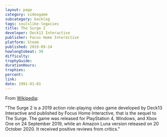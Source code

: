 ```yaml
---
layout: page
category: videogame
subcategory: backlog
tags: soulslike-legacies
title: The Surge 2
developer: Deck13 Interactive
publisher: Focus Home Interactive
platform: Steam
published: 2019-09-24
howlongtobeat: 39
difficulty:
trophyGuide:
durationHours:
trophies:
percent:
link:
date: 1991-01-01
---
```


From [Wikipedia](https://en.wikipedia.org/wiki/The_Surge_2):

"The Surge 2 is a 2019 action role-playing video game developed by Deck13 Interactive and published by Focus Home Interactive, that is the sequel to The Surge. The game was released for PlayStation 4, Windows, and Xbox One on 24 September 2019, while an Amazon Luna version released on 20 October 2020. It received positive reviews from critics."
